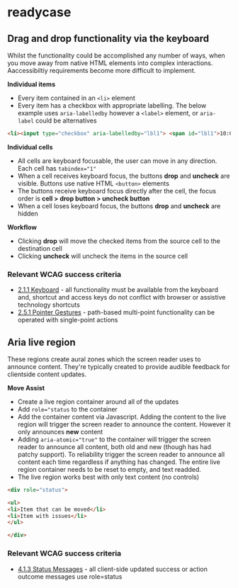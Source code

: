 # readycase
## Drag and drop functionality via the keyboard
Whilst the functionality could be accomplished any number of ways, when you move away from native HTML elements into complex interactions. Aaccessibiltiy requirements become more difficult to implement.

**Individual items**
* Every item contained in an `<li>` element
* Every item has a checkbox with appropriate labelling. The below example uses `aria-labelledby` however a `<label>` element, or `aria-label` could be alternatives

```html
<li><input type="checkbox" aria-labelledby="lbl1"> <span id="lbl1">10:00-10:00 (COMM)</span></li>
```

**Individual cells**
* All cells are keyboard focusable, the user can move in any direction. Each cell has `tabindex="1"`
* When a cell receives keyboard focus, the buttons **drop** and **uncheck** are visible. Buttons use native HTML `<button>` elements
* The buttons receive keyboard focus directly after the cell, the focus order is **cell > drop button > uncheck button**
* When a cell loses keyboard focus, the buttons **drop** and **uncheck** are hidden

**Workflow**
* Clicking **drop** will move the checked items from the source cell to the destination cell
* Clicking **uncheck** will uncheck the items in the source cell

### Relevant WCAG success criteria
* [2.1.1 Keyboard](https://www.w3.org/WAI/WCAG21/Understanding/keyboard.html) - all functionality must be available from the keyboard
and, shortcut and access keys do not conflict with browser or assistive technology shortcuts
* [2.5.1 Pointer Gestures](https://www.w3.org/WAI/WCAG21/Understanding/pointer-gestures.html) - path-based multi-point functionality can be operated with single-point actions

## Aria live region
These regions create aural zones which the screen reader uses to announce content. They're typically created to provide audible feedback for clientside content updates.

**Move Assist**
* Create a live region container around all of the updates
* Add `role="status` to the container
* Add the container content via Javascript. Adding the content to the live region will trigger the screen reader to announce the content. However it only announces **new** content
* Adding `aria-atomic="true"` to the container will trigger the screen reader to announce all content, both old and new (though has had patchy support). To reliability trigger the screen reader to announce all content each time regardless if anything has changed. The entire live region container needs to be reset to empty, and text readded.
* The live region works best with only text content (no controls)

```html
<div role="status">

<ul>
<li>Item that can be moved</li>
<li>Item with issues</li>
</ul>

</div>
```

### Relevant WCAG success criteria
* [4.1.3 Status Messages](https://www.w3.org/WAI/WCAG21/Understanding/status-messages.html) - all client-side updated success or action outcome messages use role=status
